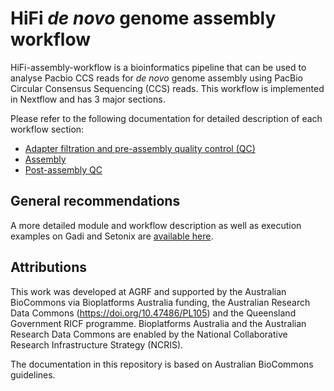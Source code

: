 # HiFi *de novo* genome assembly workflow

HiFi-assembly-workflow is a bioinformatics pipeline that can be used to analyse Pacbio CCS reads for *de novo* genome assembly using PacBio Circular Consensus Sequencing (CCS) reads. This workflow is implemented in Nextflow and has 3 major sections. 
 
Please refer to the following documentation for detailed description of each workflow section:
 
- [Adapter filtration and pre-assembly quality control (QC)](https://australianbiocommons.github.io/hifi-assembly-workflow/recommendations#stage-1-adapter-filtration-and-pre-assembly-quality-control)
- [Assembly](https://australianbiocommons.github.io/hifi-assembly-workflow/recommendations#stage-2-assembly)
- [Post-assembly QC](https://australianbiocommons.github.io/hifi-assembly-workflow/recommendations#stage-3-post-assembly-quality-control)


## General recommendations 

A more detailed module and workflow description as well as execution examples on Gadi and Setonix are [available here](workflows.md).


## Attributions

This work was developed at AGRF and supported by the Australian BioCommons via Bioplatforms Australia funding, the Australian Research Data Commons (https://doi.org/10.47486/PL105) and the Queensland Government RICF programme. Bioplatforms Australia and the Australian Research Data Commons are enabled by the National Collaborative Research Infrastructure Strategy (NCRIS).

The documentation in this repository is based on Australian BioCommons guidelines. 
